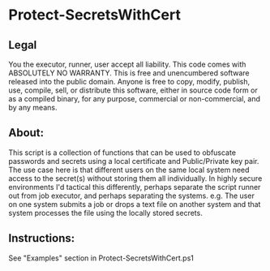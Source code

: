 # Protect-SecretsWithCert

## Legal
You the executor, runner, user accept all liability.
This code comes with ABSOLUTELY NO WARRANTY.
This is free and unencumbered software released into the public domain.
Anyone is free to copy, modify, publish, use, compile, sell, or
distribute this software, either in source code form or as a compiled
binary, for any purpose, commercial or non-commercial, and by any
means.

## About:
This script is a collection of functions that can be used to obfuscate passwords and secrets using a local certificate and Public/Private key pair. The use case here is that different users on the same local system need access to the secret(s) without storing them all individually. In highly secure environments I'd tactical this differently, perhaps separate the script runner out from job executor, and perhaps separating the systems. e.g. The user on one system submits a job or drops a text file on another system and that system processes the file using the locally stored secrets.

## Instructions:
See "Examples" section in Protect-SecretsWithCert.ps1
